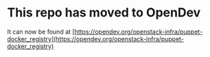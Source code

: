 # This repo has moved to OpenDev

It can now be found at [https://opendev.org/openstack-infra/puppet-docker_registry](https://opendev.org/openstack-infra/puppet-docker_registry)
